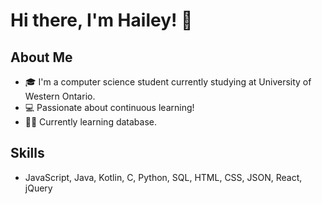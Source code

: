 # Hi there, I'm Hailey! 👋

## About Me
- 🎓 I'm a computer science student currently studying at University of Western Ontario.
- 💻 Passionate about continuous learning!
- ✍🏻 Currently learning database.

## Skills
- JavaScript, Java, Kotlin, C, Python, SQL, HTML, CSS, JSON, React, jQuery
